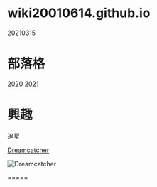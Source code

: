 # wiki20010614.github.io
20210315

部落格
======
[2020](https://2020cceb.blogspot.com/search/label/08161080_%E8%A8%B1%E5%AA%81%E6%B7%87)
[2021](https://2021graphics.blogspot.com/search/label/08161080_%E8%A8%B1%E5%AA%81%E6%B7%87)

興趣
======
追星

[Dreamcatcher](https://twitter.com/hf_dreamcatcher)

![Dreamcatcher](https://pbs.twimg.com/media/ErwsMdOUwAEF4F5?format=jpg&name=large)

=====
<html>
<head>
    <meta charset="UTF-8">
    <title>發送 LINE 訊息</title>
    <script
  src="https://code.jquery.com/jquery-3.3.1.min.js"></script>
</head>
<body>
    <script>
        $(function(){
            $.post('https://maker.ifttt.com/trigger/line/with/key/你的金鑰',{value1:'Hello World'});
        });
    </script>
</body>
</html>
